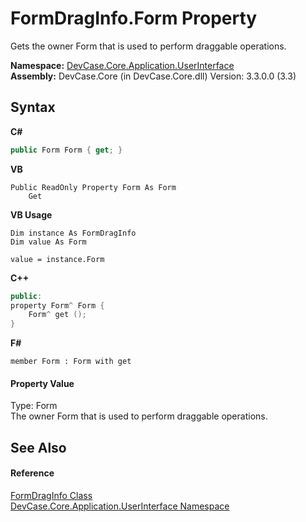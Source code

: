 # FormDragInfo.Form Property 
 

Gets the owner Form that is used to perform draggable operations.

**Namespace:**&nbsp;<a href="N_DevCase_Core_Application_UserInterface">DevCase.Core.Application.UserInterface</a><br />**Assembly:**&nbsp;DevCase.Core (in DevCase.Core.dll) Version: 3.3.0.0 (3.3)

## Syntax

**C#**<br />
``` C#
public Form Form { get; }
```

**VB**<br />
``` VB
Public ReadOnly Property Form As Form
	Get
```

**VB Usage**<br />
``` VB Usage
Dim instance As FormDragInfo
Dim value As Form

value = instance.Form

```

**C++**<br />
``` C++
public:
property Form^ Form {
	Form^ get ();
}
```

**F#**<br />
``` F#
member Form : Form with get

```


#### Property Value
Type: Form<br />The owner Form that is used to perform draggable operations.

## See Also


#### Reference
<a href="T_DevCase_Core_Application_UserInterface_FormDragInfo">FormDragInfo Class</a><br /><a href="N_DevCase_Core_Application_UserInterface">DevCase.Core.Application.UserInterface Namespace</a><br />